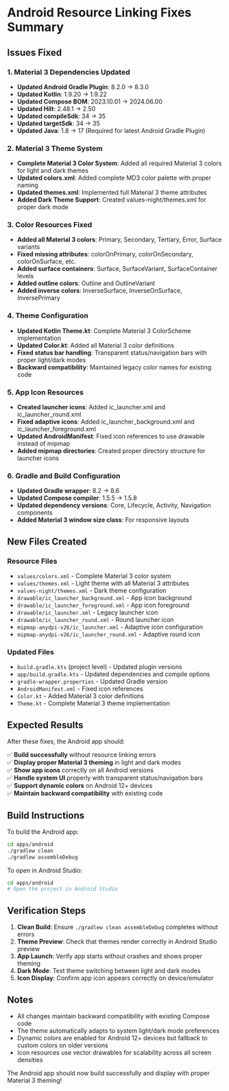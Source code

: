 # Android Resource Linking Fixes Summary

## Issues Fixed

### 1. Material 3 Dependencies Updated
- **Updated Android Gradle Plugin**: 8.2.0 → 8.3.0
- **Updated Kotlin**: 1.9.20 → 1.9.22
- **Updated Compose BOM**: 2023.10.01 → 2024.06.00
- **Updated Hilt**: 2.48.1 → 2.50
- **Updated compileSdk**: 34 → 35
- **Updated targetSdk**: 34 → 35
- **Updated Java**: 1.8 → 17 (Required for latest Android Gradle Plugin)

### 2. Material 3 Theme System
- **Complete Material 3 Color System**: Added all required Material 3 colors for light and dark themes
- **Updated colors.xml**: Added complete MD3 color palette with proper naming
- **Updated themes.xml**: Implemented full Material 3 theme attributes
- **Added Dark Theme Support**: Created values-night/themes.xml for proper dark mode

### 3. Color Resources Fixed
- **Added all Material 3 colors**: Primary, Secondary, Tertiary, Error, Surface variants
- **Fixed missing attributes**: colorOnPrimary, colorOnSecondary, colorOnSurface, etc.
- **Added surface containers**: Surface, SurfaceVariant, SurfaceContainer levels
- **Added outline colors**: Outline and OutlineVariant
- **Added inverse colors**: InverseSurface, InverseOnSurface, InversePrimary

### 4. Theme Configuration
- **Updated Kotlin Theme.kt**: Complete Material 3 ColorScheme implementation
- **Updated Color.kt**: Added all Material 3 color definitions
- **Fixed status bar handling**: Transparent status/navigation bars with proper light/dark modes
- **Backward compatibility**: Maintained legacy color names for existing code

### 5. App Icon Resources
- **Created launcher icons**: Added ic_launcher.xml and ic_launcher_round.xml
- **Fixed adaptive icons**: Added ic_launcher_background.xml and ic_launcher_foreground.xml  
- **Updated AndroidManifest**: Fixed icon references to use drawable instead of mipmap
- **Added mipmap directories**: Created proper directory structure for launcher icons

### 6. Gradle and Build Configuration
- **Updated Gradle wrapper**: 8.2 → 8.6
- **Updated Compose compiler**: 1.5.5 → 1.5.8
- **Updated dependency versions**: Core, Lifecycle, Activity, Navigation components
- **Added Material 3 window size class**: For responsive layouts

## New Files Created

### Resource Files
- `values/colors.xml` - Complete Material 3 color system
- `values/themes.xml` - Light theme with all Material 3 attributes  
- `values-night/themes.xml` - Dark theme configuration
- `drawable/ic_launcher_background.xml` - App icon background
- `drawable/ic_launcher_foreground.xml` - App icon foreground
- `drawable/ic_launcher.xml` - Legacy launcher icon
- `drawable/ic_launcher_round.xml` - Round launcher icon
- `mipmap-anydpi-v26/ic_launcher.xml` - Adaptive icon configuration
- `mipmap-anydpi-v26/ic_launcher_round.xml` - Adaptive round icon

### Updated Files
- `build.gradle.kts` (project level) - Updated plugin versions
- `app/build.gradle.kts` - Updated dependencies and compile options
- `gradle-wrapper.properties` - Updated Gradle version
- `AndroidManifest.xml` - Fixed icon references
- `Color.kt` - Added Material 3 color definitions
- `Theme.kt` - Complete Material 3 theme implementation

## Expected Results

After these fixes, the Android app should:

✅ **Build successfully** without resource linking errors  
✅ **Display proper Material 3 theming** in light and dark modes  
✅ **Show app icons** correctly on all Android versions  
✅ **Handle system UI** properly with transparent status/navigation bars  
✅ **Support dynamic colors** on Android 12+ devices  
✅ **Maintain backward compatibility** with existing code  

## Build Instructions

To build the Android app:

```bash
cd apps/android
./gradlew clean
./gradlew assembleDebug
```

To open in Android Studio:
```bash
cd apps/android
# Open the project in Android Studio
```

## Verification Steps

1. **Clean Build**: Ensure `./gradlew clean assembleDebug` completes without errors
2. **Theme Preview**: Check that themes render correctly in Android Studio preview
3. **App Launch**: Verify app starts without crashes and shows proper theming
4. **Dark Mode**: Test theme switching between light and dark modes
5. **Icon Display**: Confirm app icon appears correctly on device/emulator

## Notes

- All changes maintain backward compatibility with existing Compose code
- The theme automatically adapts to system light/dark mode preferences
- Dynamic colors are enabled for Android 12+ devices but fallback to custom colors on older versions
- Icon resources use vector drawables for scalability across all screen densities

The Android app should now build successfully and display with proper Material 3 theming!
